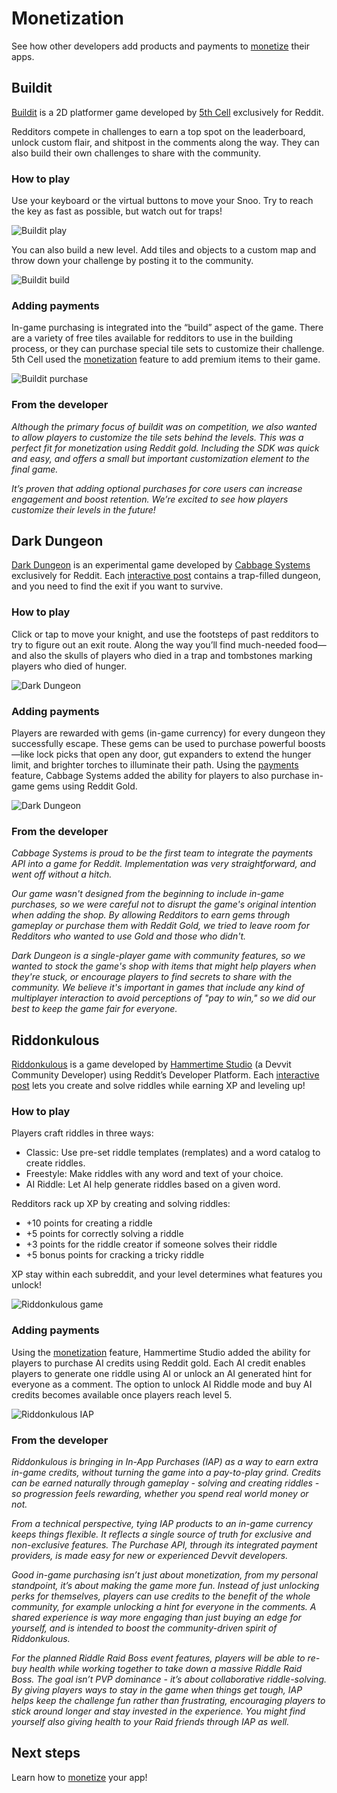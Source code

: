 # Monetization

See how other developers add products and payments to [monetize](../payments/payments_overview.md) their apps.

## Buildit

[Buildit](https://www.reddit.com/r/buildit/) is a 2D platformer game developed by [5th Cell](https://www.5thcell.com/) exclusively for Reddit.

Redditors compete in challenges to earn a top spot on the leaderboard, unlock custom flair, and shitpost in the comments along the way. They can also build their own challenges to share with the community.

### How to play

Use your keyboard or the virtual buttons to move your Snoo. Try to reach the key as fast as possible, but watch out for traps!

![Buildit play](../assets/showcase/buildit_gameplay.gif)

You can also build a new level. Add tiles and objects to a custom map and throw down your challenge by posting it to the community.

![Buildit build](../assets/showcase/buildit_building.gif)

### Adding payments

In-game purchasing is integrated into the “build” aspect of the game. There are a variety of free tiles available for redditors to use in the building process, or they can purchase special tile sets to customize their challenge. 5th Cell used the [monetization](../payments/payments_overview.md) feature to add premium items to their game.

![Buildit purchase](../assets/showcase/buildit_purchasing.gif)

### From the developer

_Although the primary focus of buildit was on competition, we also wanted to allow players to customize the tile sets behind the levels. This was a perfect fit for monetization using Reddit gold. Including the SDK was quick and easy, and offers a small but important customization element to the final game._

_It’s proven that adding optional purchases for core users can increase engagement and boost retention. We’re excited to see how players customize their levels in the future!_

## Dark Dungeon

[Dark Dungeon](https://www.reddit.com/r/DarkDungeonGame/) is an experimental game developed by [Cabbage Systems](https://www.cabbagesystems.com/) exclusively for Reddit. Each [interactive post](interactive_posts.md) contains a trap-filled dungeon, and you need to find the exit if you want to survive.

### How to play

Click or tap to move your knight, and use the footsteps of past redditors to try to figure out an exit route. Along the way you’ll find much-needed food—and also the skulls of players who died in a trap and tombstones marking players who died of hunger.

![Dark Dungeon](../assets/showcase/dark_dungeon.gif)

### Adding payments

Players are rewarded with gems (in-game currency) for every dungeon they successfully escape. These gems can be used to purchase powerful boosts—like lock picks that open any door, gut expanders to extend the hunger limit, and brighter torches to illuminate their path. Using the [payments](../payments/payments_overview.md) feature, Cabbage Systems added the ability for players to also purchase in-game gems using Reddit Gold.

![Dark Dungeon](../assets/showcase/dark_dungeon_shop.gif)

### From the developer

_Cabbage Systems is proud to be the first team to integrate the payments API into a game for Reddit. Implementation was very straightforward, and went off without a hitch._

_Our game wasn't designed from the beginning to include in-game purchases, so we were careful not to disrupt the game's original intention when adding the shop. By allowing Redditors to earn gems through gameplay or purchase them with Reddit Gold, we tried to leave room for Redditors who wanted to use Gold and those who didn't._

_Dark Dungeon is a single-player game with community features, so we wanted to stock the game's shop with items that might help players when they're stuck, or encourage players to find secrets to share with the community. We believe it's important in games that include any kind of multiplayer interaction to avoid perceptions of "pay to win," so we did our best to keep the game fair for everyone._

## Riddonkulous

[Riddonkulous](https://www.reddit.com/r/riddonkulous/) is a game developed by [Hammertime Studio](https://hammertime.studio/en) (a Devvit Community Developer) using Reddit’s Developer Platform. Each [interactive post](../interactive_posts.md) lets you create and solve riddles while earning XP and leveling up!

### How to play

Players craft riddles in three ways:

- Classic: Use pre-set riddle templates (remplates) and a word catalog to create riddles.
- Freestyle: Make riddles with any word and text of your choice.
- AI Riddle: Let AI help generate riddles based on a given word.

Redditors rack up XP by creating and solving riddles:

- +10 points for creating a riddle
- +5 points for correctly solving a riddle
- +3 points for the riddle creator if someone solves their riddle
- +5 bonus points for cracking a tricky riddle

XP stay within each subreddit, and your level determines what features you unlock!

![Riddonkulous game](../assets/showcase/riddonkulous_guess.gif)

### Adding payments

Using the [monetization](../payments/payments_overview.md) feature, Hammertime Studio added the ability for players to purchase AI credits using Reddit gold. Each AI credit enables players to generate one riddle using AI or unlock an AI generated hint for everyone as a comment. The option to unlock AI Riddle mode and buy AI credits becomes available once players reach level 5.

![Riddonkulous IAP](../assets/showcase/riddonkulous_reddit_gold.gif)

### From the developer

_Riddonkulous is bringing in In-App Purchases (IAP) as a way to earn extra in-game credits, without turning the game into a pay-to-play grind. Credits can be earned naturally through gameplay - solving and creating riddles - so progression feels rewarding, whether you spend real world money or not._

_From a technical perspective, tying IAP products to an in-game currency keeps things flexible. It reflects a single source of truth for exclusive and non-exclusive features. The Purchase API, through its integrated payment providers, is made easy for new or experienced Devvit developers._

_Good in-game purchasing isn’t just about monetization, from my personal standpoint, it’s about making the game more fun. Instead of just unlocking perks for themselves, players can use credits to the benefit of the whole community, for example unlocking a hint for everyone in the comments. A shared experience is way more engaging than just buying an edge for yourself, and is intended to boost the community-driven spirit of Riddonkulous._

_For the planned Riddle Raid Boss event features, players will be able to re-buy health while working together to take down a massive Riddle Raid Boss. The goal isn’t PVP dominance - it’s about collaborative riddle-solving. By giving players ways to stay in the game when things get tough, IAP helps keep the challenge fun rather than frustrating, encouraging players to stick around longer and stay invested in the experience. You might find yourself also giving health to your Raid friends through IAP as well._

## Next steps

Learn how to [monetize](../payments/payments_overview.md) your app!
